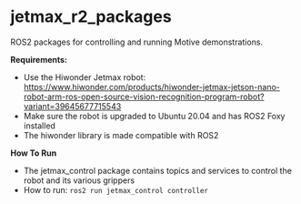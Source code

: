 # jetmax_r2_packages
ROS2 packages for controlling and running Motive demonstrations.

**Requirements:**
- Use the Hiwonder Jetmax robot: https://www.hiwonder.com/products/hiwonder-jetmax-jetson-nano-robot-arm-ros-open-source-vision-recognition-program-robot?variant=39645677715543
- Make sure the robot is upgraded to Ubuntu 20.04 and has ROS2 Foxy installed
- The hiwonder library is made compatible with ROS2

**How To Run**
- The jetmax_control package contains topics and services to control the robot and its various grippers
- How to run: `ros2 run jetmax_control controller`
